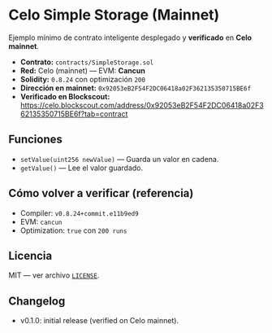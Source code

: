 # Celo Simple Storage (Mainnet)

Ejemplo mínimo de contrato inteligente desplegado y **verificado** en **Celo mainnet**.

- **Contrato:** `contracts/SimpleStorage.sol`  
- **Red:** Celo (mainnet) — EVM: **Cancun**  
- **Solidity:** `0.8.24` con optimización `200`  
- **Dirección en mainnet:** `0x92053eB2F54F2DC06418a02F362135350715BE6f`  
- **Verificado en Blockscout:** https://celo.blockscout.com/address/0x92053eB2F54F2DC06418a02F362135350715BE6f?tab=contract

## Funciones
- `setValue(uint256 newValue)` — Guarda un valor en cadena.
- `getValue()` — Lee el valor guardado.

## Cómo volver a verificar (referencia)
- Compiler: `v0.8.24+commit.e11b9ed9`
- EVM: `cancun`
- Optimization: `true` con `200 runs`

## Licencia
MIT — ver archivo [`LICENSE`](./LICENSE).

## Changelog
- v0.1.0: initial release (verified on Celo mainnet).
